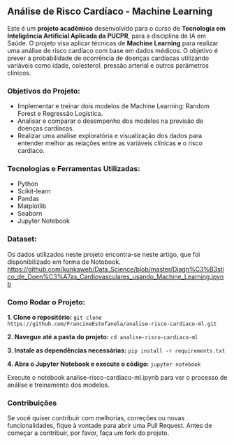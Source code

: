 ## Análise de Risco Cardíaco - Machine Learning
Este é um **projeto acadêmico** desenvolvido para o curso de **Tecnologia em Inteligência Artificial Aplicada da PUCPR**, para a disciplina de IA em Saúde. O projeto visa aplicar técnicas de **Machine Learning** para realizar uma análise de risco cardíaco com base em dados médicos. O objetivo é prever a probabilidade de ocorrência de doenças cardíacas utilizando variáveis como idade, colesterol, pressão arterial e outros parâmetros clínicos.

### **Objetivos do Projeto:**
* Implementar e treinar dois modelos de Machine Learning: Random Forest e Regressão Logística.
* Analisar e comparar o desempenho dos modelos na previsão de doenças cardíacas.
* Realizar uma análise exploratória e visualização dos dados para entender melhor as relações entre as variáveis clínicas e o risco cardíaco.

### **Tecnologias e Ferramentas Utilizadas:**
* Python
* Scikit-learn
* Pandas
* Matplotlib
* Seaborn
* Jupyter Notebook

### **Dataset:**
Os dados utilizados neste projeto encontra-se neste artigo, que foi disponibilizado em forma de Notebook.
https://github.com/kunkaweb/Data_Science/blob/master/Diagn%C3%B3stico_de_Doen%C3%A7as_Cardiovasculares_usando_Machine_Learning.ipynb

### **Como Rodar o Projeto:**

**1. Clone o repositório:**
`git clone https://github.com/FrancineEstefanela/analise-risco-cardiaco-ml.git`

**2. Navegue até a pasta do projeto:**
`cd analise-risco-cardiaco-ml`

**3. Instale as dependências necessárias:**
`pip install -r requirements.txt`

**4. Abra o Jupyter Notebook e execute o código:**
`jupyter notebook`

Execute o notebook analise-risco-cardiaco-ml.ipynb para ver o processo de análise e treinamento dos modelos.

### **Contribuições**
Se você quiser contribuir com melhorias, correções ou novas funcionalidades, fique à vontade para abrir uma Pull Request. Antes de começar a contribuir, por favor, faça um fork do projeto.
